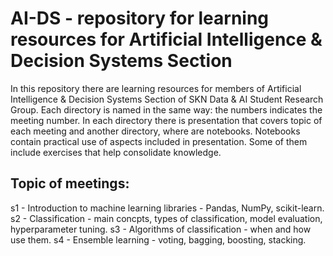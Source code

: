 # AI-DS - repository for learning resources for Artificial Intelligence & Decision Systems Section
In this repository there are learning resources for members of Artificial Intelligence & Decision Systems Section of SKN Data & AI Student Research Group. Each directory is named in the same way: the numbers indicates the meeting number. In each directory there is presentation that covers topic of each meeting and another directory, where are notebooks. Notebooks contain practical use of aspects included in presentation. Some of them include exercises that help consolidate knowledge.
## Topic of meetings:
s1 - Introduction to machine learning libraries - Pandas, NumPy, scikit-learn.
s2 - Classification - main concpts, types of classification, model evaluation, hyperparameter tuning.
s3 - Algorithms of classification - when and how use them.
s4 - Ensemble learning - voting, bagging, boosting, stacking.
